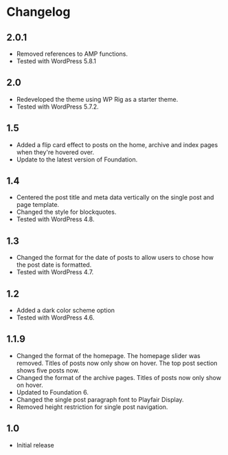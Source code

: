 # Changelog

## 2.0.1
- Removed references to AMP functions.
- Tested with WordPress 5.8.1

## 2.0
- Redeveloped the theme using WP Rig as a starter theme.
- Tested with WordPress 5.7.2.

## 1.5
- Added a flip card effect to posts on the home, archive and index pages when they're hovered over.
- Update to the latest version of Foundation.

## 1.4
- Centered the post title and meta data vertically on the single post and page template.
- Changed the style for blockquotes.
- Tested with WordPress 4.8.

## 1.3
- Changed the format for the date of posts to allow users to chose how the post date is formatted.
- Tested with WordPress 4.7.

## 1.2
- Added a dark color scheme option
- Tested with WordPress 4.6.

## 1.1.9
- Changed the format of the homepage. The homepage slider was removed. Titles of posts now only show on hover. The top post section shows five posts now.
- Changed the format of the archive pages. Titles of posts now only show on hover.
- Updated to Foundation 6.
- Changed the single post paragraph font to Playfair Display.
- Removed height restriction for single post navigation.

## 1.0
- Initial release
